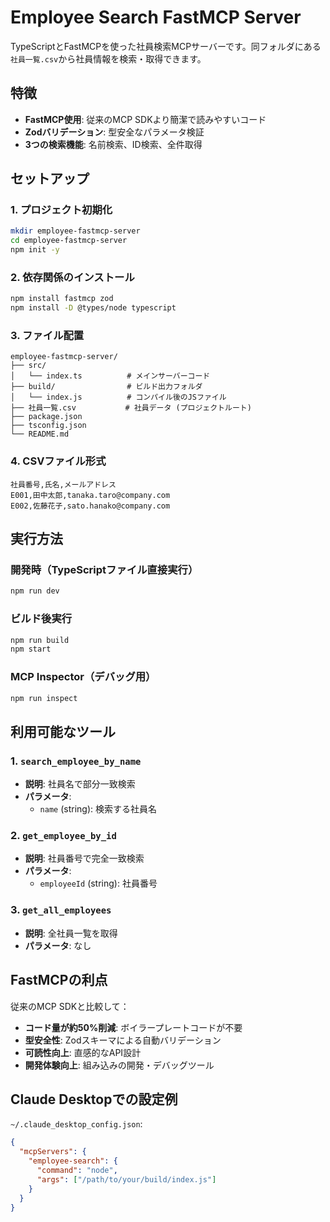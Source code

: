 # Employee Search FastMCP Server

TypeScriptとFastMCPを使った社員検索MCPサーバーです。同フォルダにある`社員一覧.csv`から社員情報を検索・取得できます。

## 特徴

- **FastMCP使用**: 従来のMCP SDKより簡潔で読みやすいコード
- **Zodバリデーション**: 型安全なパラメータ検証
- **3つの検索機能**: 名前検索、ID検索、全件取得

## セットアップ

### 1. プロジェクト初期化
```bash
mkdir employee-fastmcp-server
cd employee-fastmcp-server
npm init -y
```

### 2. 依存関係のインストール
```bash
npm install fastmcp zod
npm install -D @types/node typescript
```

### 3. ファイル配置
```
employee-fastmcp-server/
├── src/
│   └── index.ts          # メインサーバーコード
├── build/                # ビルド出力フォルダ
│   └── index.js          # コンパイル後のJSファイル
├── 社員一覧.csv           # 社員データ (プロジェクトルート)
├── package.json
├── tsconfig.json
└── README.md
```

### 4. CSVファイル形式
```csv
社員番号,氏名,メールアドレス
E001,田中太郎,tanaka.taro@company.com
E002,佐藤花子,sato.hanako@company.com
```

## 実行方法

### 開発時（TypeScriptファイル直接実行）
```bash
npm run dev
```

### ビルド後実行
```bash
npm run build
npm start
```

### MCP Inspector（デバッグ用）
```bash
npm run inspect
```

## 利用可能なツール

### 1. `search_employee_by_name`
- **説明**: 社員名で部分一致検索
- **パラメータ**: 
  - `name` (string): 検索する社員名

### 2. `get_employee_by_id`
- **説明**: 社員番号で完全一致検索  
- **パラメータ**:
  - `employeeId` (string): 社員番号

### 3. `get_all_employees`
- **説明**: 全社員一覧を取得
- **パラメータ**: なし

## FastMCPの利点

従来のMCP SDKと比較して：

- **コード量が約50%削減**: ボイラープレートコードが不要
- **型安全性**: Zodスキーマによる自動バリデーション
- **可読性向上**: 直感的なAPI設計
- **開発体験向上**: 組み込みの開発・デバッグツール

## Claude Desktopでの設定例

`~/.claude_desktop_config.json`:
```json
{
  "mcpServers": {
    "employee-search": {
      "command": "node",
      "args": ["/path/to/your/build/index.js"]
    }
  }
}
```